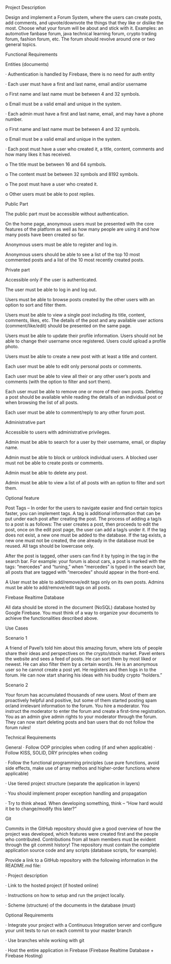 Project Description

Design and implement a Forum System, where the users can create posts, add comments, and upvote/downvote the things that they like or dislike the most. Choose what your forum will be about and stick with it. Examples: an automotive fanbase forum, java technical learning forum, crypto trading forum, fashion forum, etc. The forum should revolve around one or two general topics.

Functional Requirements

Entities (documents)

· Authentication is handled by Firebase, there is no need for auth entity

· Each user must have a first and last name, email and/or username

o First name and last name must be between 4 and 32 symbols.

o Email must be a valid email and unique in the system.

· Each admin must have a first and last name, email, and may have a phone number.

o First name and last name must be between 4 and 32 symbols.

o Email must be a valid email and unique in the system.

· Each post must have a user who created it, a title, content, comments and how many likes it has received.

o The title must be between 16 and 64 symbols.

o The content must be between 32 symbols and 8192 symbols.

o The post must have a user who created it.

o Other users must be able to post replies.

Public Part

The public part must be accessible without authentication.

On the home page, anonymous users must be presented with the core features of the platform as well as how many people are using it and how many posts have been created so far.

Anonymous users must be able to register and log in.

Anonymous users should be able to see a list of the top 10 most commented posts and a list of the 10 most recently created posts.

Private part

Accessible only if the user is authenticated.

The user must be able to log in and log out.

Users must be able to browse posts created by the other users with an option to sort and filter them.

Users must be able to view a single post including its title, content, comments, likes, etc. The details of the post and any available user actions (comment/like/edit) should be presented on the same page.

Users must be able to update their profile information. Users should not be able to change their username once registered. Users could upload a profile photo.

Users must be able to create a new post with at least a title and content.

Each user must be able to edit only personal posts or comments.

Each user must be able to view all their or any other user’s posts and comments (with the option to filter and sort them).

Each user must be able to remove one or more of their own posts. Deleting a post should be available while reading the details of an individual post or when browsing the list of all posts.

Each user must be able to comment/reply to any other forum post.

Administrative part

Accessible to users with administrative privileges.

Admin must be able to search for a user by their username, email, or display name.

Admin must be able to block or unblock individual users. A blocked user must not be able to create posts or comments.

Admin must be able to delete any post.

Admin must be able to view a list of all posts with an option to filter and sort them.

Optional feature

Post Tags – In order for the users to navigate easier and find certain topics faster, you can implement tags. A tag is additional information that can be put under each post after creating the post. The process of adding a tag/s to a post is as follows: The user creates a post, then proceeds to edit the post, once on the edit post page, the user can add a tag/s under it. If the tag does not exist, a new one must be added to the database. If the tag exists, a new one must not be created, the one already in the database must be reused. All tags should be lowercase only.

After the post is tagged, other users can find it by typing in the tag in the search bar. For example: your forum is about cars, a post is marked with the tags: “mercedes” and “tuning,” when “mercedes” is typed in the search bar, all posts that are tagged with “mercedes” should appear in the front-end.

A User must be able to add/remove/edit tags only on its own posts. Admins must be able to add/remove/edit tags on all posts.

Firebase Realtime Database

All data should be stored in the document (NoSQL) database hosted by Google Firebase. You must think of a way to organize your documents to achieve the functionalities described above.

Use Cases

Scenario 1

A friend of Pavel’s told him about this amazing forum, where lots of people share their ideas and perspectives on the crypto/stock market. Pavel enters the website and sees a feed of posts. He can sort them by most liked or newest. He can also filter them by a certain word/s. He is an anonymous user so he cannot create a post yet. He registers and then logs in to the forum. He can now start sharing his ideas with his buddy crypto “holders.”

Scenario 2

Your forum has accumulated thousands of new users. Most of them are proactively helpful and positive, but some of them started posting spam or/and irrelevant information to the forum. You hire a moderator. You instruct the moderator to enter the forum and create a first-time registration. You as an admin give admin rights to your moderator through the forum. They can now start deleting posts and ban users that do not follow the forum rules!

Technical Requirements

General · Follow OOP principles when coding (if and when applicable) · Follow KISS, SOLID, DRY principles when coding

· Follow the functional programming principles (use pure functions, avoid side effects, make use of array methos and higher-order functions where applicable)

· Use tiered project structure (separate the application in layers)

· You should implement proper exception handling and propagation

· Try to think ahead. When developing something, think – “How hard would it be to change/modify this later?”

Git

Commits in the GitHub repository should give a good overview of how the project was developed, which features were created first and the people who contributed. Contributions from all team members must be evident through the git commit history! The repository must contain the complete application source code and any scripts (database scripts, for example).

Provide a link to a GitHub repository with the following information in the README.md file:

· Project description

· Link to the hosted project (if hosted online)

· Instructions on how to setup and run the project locally.

· Scheme (structure) of the documents in the database (must)

Optional Requirements

· Integrate your project with a Continuous Integration server and configure your unit tests to run on each commit to your master branch

· Use branches while working with git

· Host the entire application in Firebase (Firebase Realtime Database + Firebase Hosting)
